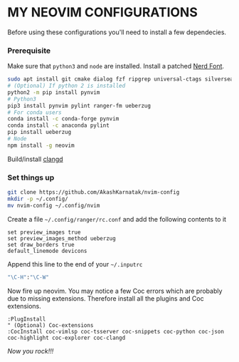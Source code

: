 # MY NEOVIM CONFIGURATIONS
Before using these configurations you'll need to install a few dependecies.

### Prerequisite
Make sure that `python3` and `node` are installed. Install a patched [Nerd Font](https://github.com/ryanoasis/nerd-fonts/tree/master/patched-fonts).
```sh
sudo apt install git cmake dialog fzf ripgrep universal-ctags silversearcher-ag fd-find libx11-dev libxext-dev
# (Optional) If python 2 is installed
python2 -m pip install pynvim
# Python3
pip3 install pynvim pylint ranger-fm ueberzug
# For conda users
conda install -c conda-forge pynvim
conda install -c anaconda pylint
pip install ueberzug
# Node
npm install -g neovim
```
<!-- Build/install [ccls](https://github.com/MaskRay/ccls/wiki/Build) -->
Build/install [clangd](https://clangd.llvm.org/installation.html)

### Set things up
```sh
git clone https://github.com/AkashKarnatak/nvim-config
mkdir -p ~/.config/
mv nvim-config ~/.config/nvim
```

Create a file `~/.config/ranger/rc.conf` and add the following contents to it

```
set preview_images true
set preview_images_method ueberzug
set draw_borders true
default_linemode devicons
```

Append this line to the end of your `~/.inputrc`
```sh 
"\C-H":"\C-W"
```

Now fire up neovim. You may notice a few Coc errors which are probably due to missing extensions. Therefore install all the plugins and Coc extensions.
```vim
:PlugInstall
" (Optional) Coc-extensions
:CocInstall coc-vimlsp coc-tsserver coc-snippets coc-python coc-json coc-highlight coc-explorer coc-clangd
```
_Now you rock!!!_
